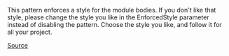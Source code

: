 This pattern enforces a style for the module bodies. If you don't like that style, please change the style you like in the EnforcedStyle parameter instead of disabling the pattern. Choose the style you like, and follow it for all your project.

[Source](http://www.rubydoc.info/gems/rubocop/RuboCop/Cop/Style/EmptylinesAroundModuleBody)